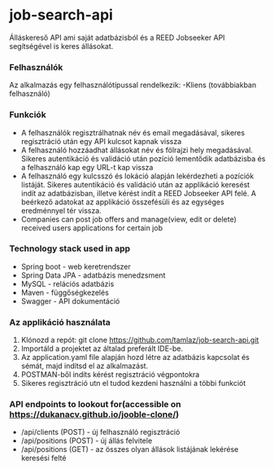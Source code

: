 # job-search-api
Álláskereső API ami saját adatbázisból és a REED Jobseeker API segítségével is keres állásokat.

### Felhasználók
Az alkalmazás egy felhasználótípussal rendelkezik:
 -Kliens (továbbiakban felhasználó)

### Funkciók
- A felhasználók regisztrálhatnak név és email megadásával, sikeres regisztráció után egy API kulcsot kapnak vissza
- A felhasználó hozzáadhat állásokat név és fölrajzi hely megadásával. Sikeres autentikáció és validáció után pozíció lementődik adatbázisba és a felhasználó kap egy URL-t kap vissza
- A felhasználó egy kulcsszó és lokáció alapján lekérdezheti a pozíciók listáját. Sikeres autentikáció és validáció után az applikáció keresést indít az adatbázisban, illetve kérést
  indít a REED Jobseeker API felé. A beérkező adatokat az applikáció összefésüli és az egységes eredménnyel tér vissza. 
- Companies can post job offers and manage(view, edit or delete) received users applications for certain job

### Technology stack used in app
- Spring boot - web keretrendszer
- Spring Data JPA - adatbázis menedzsment
- MySQL - relációs adatbázis
- Maven - függőségkezelés
- Swagger - API dokumentáció

### Az applikáció használata
1. Klónozd a repót: git clone https://github.com/tamlaz/job-search-api.git
2. Importáld a projektet az általad preferált IDE-be.
3. Az application.yaml file alapján hozd létre az adatbázis kapcsolat és sémát, majd indítsd el az alkalmazást.
4. POSTMAN-ből indíts kérést regisztráció végpontokra
5. Sikeres regisztráció utn el tudod kezdeni használni a többi funkciót

### API endpoints to lookout for(accessible on https://dukanacv.github.io/jooble-clone/)
- /api/clients (POST) - új felhasználó regisztráció
- /api/positions (POST) - új állás felvitele
- /api/positions (GET) - az összes olyan állások listájának lekérése keresési felté
